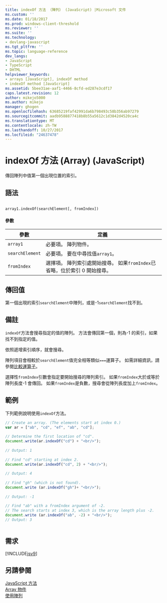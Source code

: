 ```yaml
---
title: indexOf 方法 （陣列） (JavaScript) |Microsoft 文件
ms.custom: ''
ms.date: 01/18/2017
ms.prod: windows-client-threshold
ms.reviewer: ''
ms.suite: ''
ms.technology:
- devlang-javascript
ms.tgt_pltfrm: ''
ms.topic: language-reference
dev_langs:
- JavaScript
- TypeScript
- DHTML
helpviewer_keywords:
- arrays [JavaScript], indexOf method
- indexOf method [JavaScript]
ms.assetid: 5bee31ae-aaf1-4466-8cfd-ed287e3cdf17
caps.latest.revision: 12
author: mikejo5000
ms.author: mikejo
manager: ghogen
ms.openlocfilehash: 63685219faf42991da6b798493c58b356ab97279
ms.sourcegitcommit: aadb9588877418b8b55a5612c1d3842d4520ca4c
ms.translationtype: MT
ms.contentlocale: zh-TW
ms.lasthandoff: 10/27/2017
ms.locfileid: "24637478"
---
```

# <a name="indexof-method-array-javascript"></a>indexOf 方法 (Array) (JavaScript)
傳回陣列中值第一個出現位置的索引。  
  
## <a name="syntax"></a>語法  
  
```  
  
array1.indexOf(searchElement[, fromIndex])  
```  
  
#### <a name="parameters"></a>參數  
  
|參數|定義|  
|---------------|----------------|  
|`array1`|必要項。 陣列物件。|  
|`searchElement`|必要項。 要在中尋找值`array1`。|  
|`fromIndex`|選擇項。 陣列索引處開始搜尋。 如果`fromIndex`已省略，位於索引 0 開始搜尋。|  
  
## <a name="return-value"></a>傳回值  
 第一個出現的索引`searchElement`中陣列，或是-1`searchElement`找不到。  
  
## <a name="remarks"></a>備註  
 `indexOf`方法會搜尋指定的值的陣列。 方法會傳回第一個，則為-1 的索引，如果找不到指定的值。  
  
 依照遞增索引順序，就會搜尋。  
  
 陣列項目會相較於`searchElement`值完全相等類似`===`運算子。 如需詳細資訊，請參閱[比較運算子](../../javascript/reference/comparison-operators-javascript.md)。  
  
 選擇性`fromIndex`引數會指定要開始搜尋的陣列索引。 如果`fromIndex`大於或等於陣列長度-1 會傳回。 如果`fromIndex`是負數，搜尋會從陣列長度加上`fromIndex`。  
  
## <a name="example"></a>範例  
 下列範例說明使用`indexOf`方法。  
  
```JavaScript  
// Create an array. (The elements start at index 0.)  
var ar = ["ab", "cd", "ef", "ab", "cd"];  
  
// Determine the first location of "cd".  
document.write(ar.indexOf("cd") + "<br/>");  
  
// Output: 1  
  
// Find "cd" starting at index 2.  
document.write(ar.indexOf("cd", 2) + "<br/>");  
  
// Output: 4  
  
// Find "gh" (which is not found).  
document.write (ar.indexOf("gh")+ "<br/>");  
  
// Output: -1  
  
// Find "ab" with a fromIndex argument of -2.  
// The search starts at index 3, which is the array length plus -2.  
document.write (ar.indexOf("ab", -2) + "<br/>");  
// Output: 3  
  
```  
  
## <a name="requirements"></a>需求  
 [!INCLUDE[jsv9](../../javascript/includes/jsv9-md.md)]  
  
## <a name="see-also"></a>另請參閱  
 [JavaScript 方法](../../javascript/reference/javascript-methods.md)   
 [Array 物件](../../javascript/reference/array-object-javascript.md)   
 [使用陣列](../../javascript/advanced/using-arrays-javascript.md)